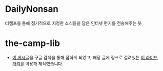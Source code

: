 # DailyNonsan
더캠프를 통해 정기적으로 지정한 소식들을 담은 인터넷 편지를 전송해주는 봇

# the-camp-lib
* [이 게시글](https://parksb.github.io/article/34.html)을 구글 검색을 통해 접하게 되었고, 해당 글에 링크로 걸려있는 [이 라이브러리](https://github.com/ParkSB/the-camp-lib)를 이용해 제작했습니다.
